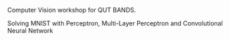 Computer Vision workshop for QUT BANDS.  

Solving MNIST with Perceptron, Multi-Layer Perceptron and Convolutional Neural Network
